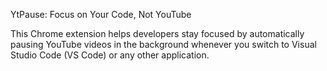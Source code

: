 YtPause: Focus on Your Code, Not YouTube

This Chrome extension helps developers stay focused by automatically pausing YouTube videos in the background whenever you switch to Visual Studio Code (VS Code) or any other application.
